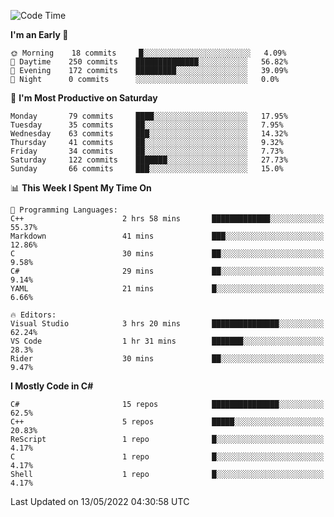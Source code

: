 <!--START_SECTION:waka-->
![Code Time](http://img.shields.io/badge/Code%20Time-781%20hrs%2059%20mins-blue)

**I'm an Early 🐤** 

```text
🌞 Morning    18 commits     █░░░░░░░░░░░░░░░░░░░░░░░░   4.09% 
🌆 Daytime    250 commits    ██████████████░░░░░░░░░░░   56.82% 
🌃 Evening    172 commits    █████████░░░░░░░░░░░░░░░░   39.09% 
🌙 Night      0 commits      ░░░░░░░░░░░░░░░░░░░░░░░░░   0.0%

```
📅 **I'm Most Productive on Saturday** 

```text
Monday       79 commits     ████░░░░░░░░░░░░░░░░░░░░░   17.95% 
Tuesday      35 commits     ██░░░░░░░░░░░░░░░░░░░░░░░   7.95% 
Wednesday    63 commits     ███░░░░░░░░░░░░░░░░░░░░░░   14.32% 
Thursday     41 commits     ██░░░░░░░░░░░░░░░░░░░░░░░   9.32% 
Friday       34 commits     ██░░░░░░░░░░░░░░░░░░░░░░░   7.73% 
Saturday     122 commits    ███████░░░░░░░░░░░░░░░░░░   27.73% 
Sunday       66 commits     ███░░░░░░░░░░░░░░░░░░░░░░   15.0%

```


📊 **This Week I Spent My Time On** 

```text
💬 Programming Languages: 
C++                      2 hrs 58 mins       █████████████░░░░░░░░░░░░   55.37% 
Markdown                 41 mins             ███░░░░░░░░░░░░░░░░░░░░░░   12.86% 
C                        30 mins             ██░░░░░░░░░░░░░░░░░░░░░░░   9.58% 
C#                       29 mins             ██░░░░░░░░░░░░░░░░░░░░░░░   9.14% 
YAML                     21 mins             █░░░░░░░░░░░░░░░░░░░░░░░░   6.66%

🔥 Editors: 
Visual Studio            3 hrs 20 mins       ███████████████░░░░░░░░░░   62.24% 
VS Code                  1 hr 31 mins        ███████░░░░░░░░░░░░░░░░░░   28.3% 
Rider                    30 mins             ██░░░░░░░░░░░░░░░░░░░░░░░   9.47%

```

**I Mostly Code in C#** 

```text
C#                       15 repos            ███████████████░░░░░░░░░░   62.5% 
C++                      5 repos             █████░░░░░░░░░░░░░░░░░░░░   20.83% 
ReScript                 1 repo              █░░░░░░░░░░░░░░░░░░░░░░░░   4.17% 
C                        1 repo              █░░░░░░░░░░░░░░░░░░░░░░░░   4.17% 
Shell                    1 repo              █░░░░░░░░░░░░░░░░░░░░░░░░   4.17%

```



 Last Updated on 13/05/2022 04:30:58 UTC
<!--END_SECTION:waka-->
